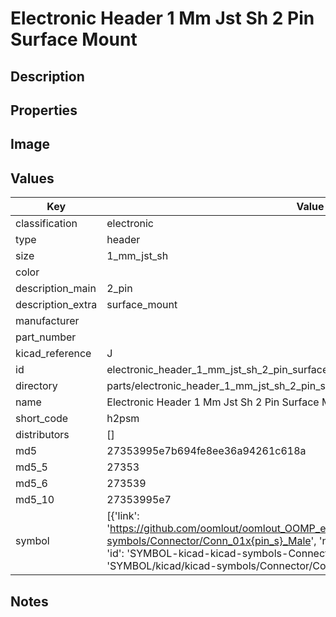 # Electronic Header 1 Mm Jst Sh 2 Pin Surface Mount

## Description

## Properties


## Image


## Values

| Key | Value |
| --- | --- |
| classification | electronic |
| type | header |
| size | 1_mm_jst_sh |
| color |  |
| description_main | 2_pin |
| description_extra | surface_mount |
| manufacturer |  |
| part_number |  |
| kicad_reference | J |
| id | electronic_header_1_mm_jst_sh_2_pin_surface_mount |
| directory | parts/electronic_header_1_mm_jst_sh_2_pin_surface_mount |
| name | Electronic Header 1 Mm Jst Sh 2 Pin Surface Mount |
| short_code | h2psm |
| distributors | [] |
| md5 | 27353995e7b694fe8ee36a94261c618a |
| md5_5 | 27353 |
| md5_6 | 273539 |
| md5_10 | 27353995e7 |
| symbol | [{'link': 'https://github.com/oomlout/oomlout_OOMP_eda_V2/tree/main/SYMBOL/kicad/kicad-symbols/Connector/Conn_01x{pin_s}_Male', 'name': 'Connector : Conn_01x02_Male', 'id': 'SYMBOL-kicad-kicad-symbols-Connector-Conn_01x02_Male', 'directory': 'SYMBOL/kicad/kicad-symbols/Connector/Conn_01x02_Male/'}] |

## Notes


